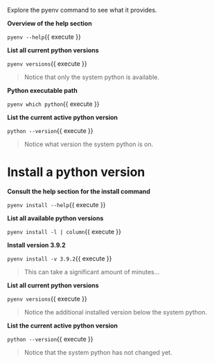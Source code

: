 Explore the pyenv command to see what it provides.

**Overview of the help section**

`pyenv --help`{{ execute }}

**List all current python versions**

`pyenv versions`{{ execute }}

> Notice that only the system python is available.

**Python executable path**

`pyenv which python`{{ execute }}

**List the current active python version**

`python --version`{{ execute }}

> Notice what version the system python is on.

# Install a python version

**Consult the help section for the install command**

`pyenv install --help`{{ execute }}

**List all available python versions**

`pyenv install -l | column`{{ execute }}

**Install version 3.9.2**

`pyenv install -v 3.9.2`{{ execute }}

> This can take a significant amount of minutes...

**List all current python versions**

`pyenv versions`{{ execute }}

> Notice the additional installed version below the system python.

**List the current active python version**

`python --version`{{ execute }}

> Notice that the system python has not changed yet.
